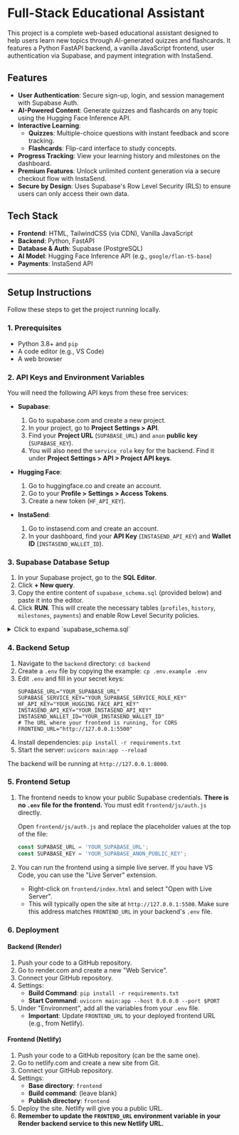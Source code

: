 # Full-Stack Educational Assistant

This project is a complete web-based educational assistant designed to help users learn new topics through AI-generated quizzes and flashcards. It features a Python FastAPI backend, a vanilla JavaScript frontend, user authentication via Supabase, and payment integration with InstaSend.

## Features

- **User Authentication**: Secure sign-up, login, and session management with Supabase Auth.
- **AI-Powered Content**: Generate quizzes and flashcards on any topic using the Hugging Face Inference API.
- **Interactive Learning**:
  - **Quizzes**: Multiple-choice questions with instant feedback and score tracking.
  - **Flashcards**: Flip-card interface to study concepts.
- **Progress Tracking**: View your learning history and milestones on the dashboard.
- **Premium Features**: Unlock unlimited content generation via a secure checkout flow with InstaSend.
- **Secure by Design**: Uses Supabase's Row Level Security (RLS) to ensure users can only access their own data.

## Tech Stack

- **Frontend**: HTML, TailwindCSS (via CDN), Vanilla JavaScript
- **Backend**: Python, FastAPI
- **Database & Auth**: Supabase (PostgreSQL)
- **AI Model**: Hugging Face Inference API (e.g., `google/flan-t5-base`)
- **Payments**: InstaSend API

---

## Setup Instructions

Follow these steps to get the project running locally.

### 1. Prerequisites

- Python 3.8+ and `pip`
- A code editor (e.g., VS Code)
- A web browser

### 2. API Keys and Environment Variables

You will need the following API keys from these free services:

- **Supabase**:
  1. Go to supabase.com and create a new project.
  2. In your project, go to **Project Settings > API**.
  3. Find your **Project URL** (`SUPABASE_URL`) and `anon` **public key** (`SUPABASE_KEY`).
  4. You will also need the `service_role` key for the backend. Find it under **Project Settings > API > Project API keys**.

- **Hugging Face**:
  1. Go to huggingface.co and create an account.
  2. Go to your **Profile > Settings > Access Tokens**.
  3. Create a new token (`HF_API_KEY`).

- **InstaSend**:
  1. Go to instasend.com and create an account.
  2. In your dashboard, find your **API Key** (`INSTASEND_API_KEY`) and **Wallet ID** (`INSTASEND_WALLET_ID`).

### 3. Supabase Database Setup

1. In your Supabase project, go to the **SQL Editor**.
2. Click **+ New query**.
3. Copy the entire content of `supabase_schema.sql` (provided below) and paste it into the editor.
4. Click **RUN**. This will create the necessary tables (`profiles`, `history`, `milestones`, `payments`) and enable Row Level Security policies.

<details>
<summary>Click to expand `supabase_schema.sql`</summary>

```sql
-- 1. PROFILES TABLE
-- This table stores public user data.
create table profiles (
  id uuid references auth.users on delete cascade not null primary key,
  updated_at timestamp with time zone,
  email text unique,
  is_premium boolean default false
);

-- Set up Row Level Security (RLS)
alter table profiles enable row level security;

create policy "Public profiles are viewable by everyone."
  on profiles for select using (true);

create policy "Users can insert their own profile."
  on profiles for insert with check (auth.uid() = id);

create policy "Users can update their own profile."
  on profiles for update using (auth.uid() = id);

-- This trigger automatically creates a profile entry when a new user signs up.
create function public.handle_new_user()
returns trigger as $$
begin
  insert into public.profiles (id, email)
  values (new.id, new.email);
  return new;
end;
$$ language plpgsql security definer;

create trigger on_auth_user_created
  after insert on auth.users
  for each row execute procedure public.handle_new_user();

-- 2. HISTORY TABLE
-- Stores records of quizzes and flashcards generated.
create table history (
  id bigint generated by default as identity primary key,
  user_id uuid references auth.users on delete cascade not null,
  created_at timestamp with time zone default now(),
  topic text not null,
  activity_type text not null, -- 'quiz' or 'flashcard'
  score integer -- Only for quizzes
);

alter table history enable row level security;
create policy "Users can view their own history." on history for select using (auth.uid() = user_id);
create policy "Users can insert their own history." on history for insert with check (auth.uid() = user_id);

-- 3. MILESTONES TABLE
-- Stores user achievements.
create table milestones (
  id bigint generated by default as identity primary key,
  user_id uuid references auth.users on delete cascade not null,
  created_at timestamp with time zone default now(),
  milestone_name text not null,
  description text
);

alter table milestones enable row level security;
create policy "Users can view their own milestones." on milestones for select using (auth.uid() = user_id);
create policy "Users can insert their own milestones." on milestones for insert with check (auth.uid() = user_id);

-- 4. PAYMENTS TABLE
-- Stores payment records from InstaSend.
create table payments (
  id bigint generated by default as identity primary key,
  user_id uuid references auth.users on delete cascade not null,
  created_at timestamp with time zone default now(),
  instasend_payment_id text unique not null,
  amount numeric(10, 2) not null,
  currency text not null
);

alter table payments enable row level security;
create policy "Users can view their own payments." on payments for select using (auth.uid() = user_id);
-- IMPORTANT: Only the backend (using service_role key) should be able to insert into this table.
-- RLS for insert is intentionally omitted for user roles.
```
</details>

### 4. Backend Setup

1.  Navigate to the `backend` directory: `cd backend`
2.  Create a `.env` file by copying the example: `cp .env.example .env`
3.  Edit `.env` and fill in your secret keys:
    ```
    SUPABASE_URL="YOUR_SUPABASE_URL"
    SUPABASE_SERVICE_KEY="YOUR_SUPABASE_SERVICE_ROLE_KEY"
    HF_API_KEY="YOUR_HUGGING_FACE_API_KEY"
    INSTASEND_API_KEY="YOUR_INSTASEND_API_KEY"
    INSTASEND_WALLET_ID="YOUR_INSTASEND_WALLET_ID"
    # The URL where your frontend is running, for CORS
    FRONTEND_URL="http://127.0.0.1:5500"
    ```
4.  Install dependencies: `pip install -r requirements.txt`
5.  Start the server: `uvicorn main:app --reload`

The backend will be running at `http://127.0.0.1:8000`.

### 5. Frontend Setup

1.  The frontend needs to know your public Supabase credentials. **There is no `.env` file for the frontend.** You must edit `frontend/js/auth.js` directly.

    Open `frontend/js/auth.js` and replace the placeholder values at the top of the file:
    ```javascript
    const SUPABASE_URL = 'YOUR_SUPABASE_URL';
    const SUPABASE_KEY = 'YOUR_SUPABASE_ANON_PUBLIC_KEY';
    ```
2.  You can run the frontend using a simple live server. If you have VS Code, you can use the "Live Server" extension.
    - Right-click on `frontend/index.html` and select "Open with Live Server".
    - This will typically open the site at `http://127.0.0.1:5500`. Make sure this address matches `FRONTEND_URL` in your backend's `.env` file.

### 6. Deployment

#### Backend (Render)

1.  Push your code to a GitHub repository.
2.  Go to render.com and create a new "Web Service".
3.  Connect your GitHub repository.
4.  Settings:
    - **Build Command**: `pip install -r requirements.txt`
    - **Start Command**: `uvicorn main:app --host 0.0.0.0 --port $PORT`
5.  Under "Environment", add all the variables from your `.env` file.
    - **Important**: Update `FRONTEND_URL` to your deployed frontend URL (e.g., from Netlify).

#### Frontend (Netlify)

1.  Push your code to a GitHub repository (can be the same one).
2.  Go to netlify.com and create a new site from Git.
3.  Connect your GitHub repository.
4.  Settings:
    - **Base directory**: `frontend`
    - **Build command**: (leave blank)
    - **Publish directory**: `frontend`
5.  Deploy the site. Netlify will give you a public URL.
6.  **Remember to update the `FRONTEND_URL` environment variable in your Render backend service to this new Netlify URL.**